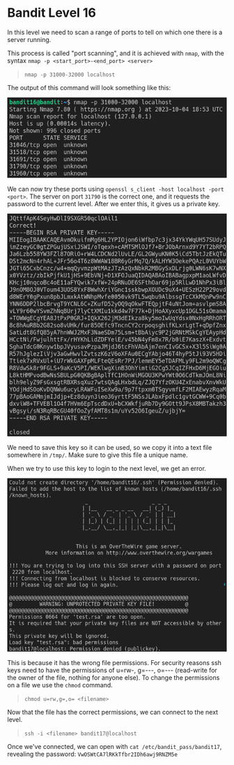 # Bandit Level 16

In this level we need to scan a range of ports to tell on which one there is a server running.

This process is called "port scanning", and it is achieved with `nmap`, with the syntax `nmap -p <start_port>-<end_port> <server>`
> `nmap -p 31000-32000 localhost`

The output of this command will look something like this:

![20231004200328.png](../src/20231004200328.png)

We can now try these ports using `openssl s_client -host localhost -port <port>`. The server on port `31790` is the correct one, and it requests the password to the current level. After we enter this, it gives us a private key.

![20231004200528.png](../src/20231004200528.png)

We need to save this key so it can be used, so we copy it into a text file somewhere in `/tmp/`. Make sure to give this file a unique name.

When we try to use this key to login to the next level, we get an error.

![20231004200745.png](../src/20231004200745.png)

This is because it has the wrong file permissions. For security reasons ssh keys need to have the permissions of u=rw-, g=---, o=--- (read-write for the owner of the file, nothing for anyone else). To change the permissions on a file we use the `chmod` command.
> `chmod u=rw,g=,o= <filename>`

Now that the file has the correct permissions, we can connect to the next level.
> `ssh -i <filename> bandit17@localhost`

Once we've connected, we can open with `cat /etc/bandit_pass/bandit17`, revealing the password: `VwOSWtCA7lRKkTfbr2IDh6awj9RNZM5e`
